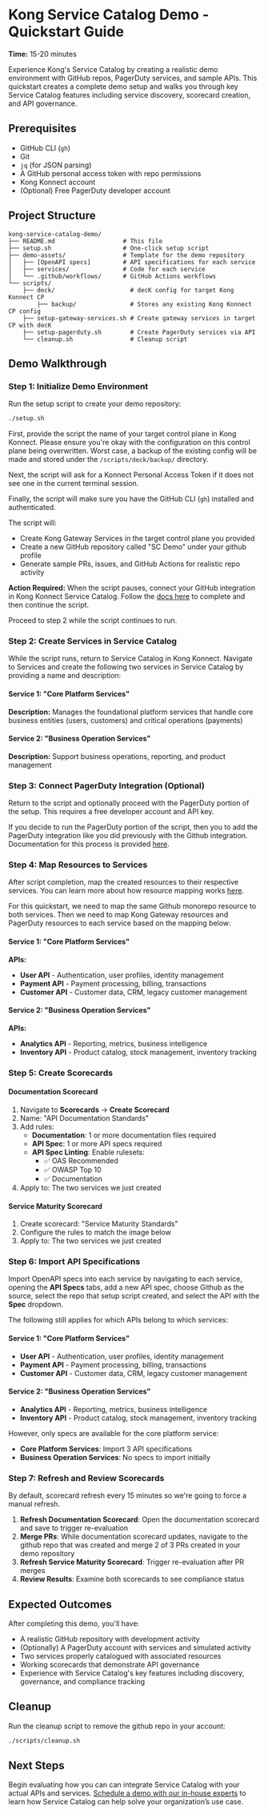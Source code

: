 # Kong Service Catalog Demo - Quickstart Guide

**Time:** 15-20 minutes

Experience Kong's Service Catalog by creating a realistic demo environment with GitHub repos, PagerDuty services, and sample APIs. This quickstart creates a complete demo setup and walks you through key Service Catalog features including service discovery, scorecard creation, and API governance.

## Prerequisites

- GitHub CLI (`gh`)
- Git
- `jq` (for JSON parsing)
- A GitHub personal access token with repo permissions
- Kong Konnect account
- (Optional) Free PagerDuty developer account

## Project Structure

```
kong-service-catalog-demo/
├── README.md                   # This file
├── setup.sh                    # One-click setup script
├── demo-assets/                # Template for the demo repository
│   ├── [OpenAPI specs]         # API specifications for each service
│   ├── services/               # Code for each service
│   └── .github/workflows/      # GitHub Actions workflows
└── scripts/
    ├── deck/                     # decK config for target Kong Konnect CP
        ├── backup/               # Stores any existing Kong Konnect CP config
    ├── setup-gateway-services.sh # Create gateway services in target CP with decK
    ├── setup-pagerduty.sh        # Create PagerDuty services via API
    └── cleanup.sh                # Cleanup script
```

## Demo Walkthrough

### Step 1: Initialize Demo Environment

Run the setup script to create your demo repository:

```bash
./setup.sh
```

First, provide the script the name of your target control plane in Kong Konnect. Please ensure you're okay with the configuration on this control plane being overwritten. Worst case, a backup of the existing config will be made and stored under the `/scripts/deck/backup/` directory.

Next, the script will ask for a Konnect Personal Access Token if it does not see one in the current terminal session.

Finally, the script will make sure you have the GitHub CLI (`gh`) installed and authenticated.

The script will:

- Create Kong Gateway Services in the target control plane you provided
- Create a new GitHub repository called "SC Demo" under your github profile
- Generate sample PRs, issues, and GitHub Actions for realistic repo activity

**Action Required:** When the script pauses, connect your GitHub integration in Kong Konnect Service Catalog. Follow the [docs here](https://developer.konghq.com/service-catalog/integrations/github/) to complete and then continue the script.

Proceed to step 2 while the script continues to run.

### Step 2: Create Services in Service Catalog

While the script runs, return to Service Catalog in Kong Konnect. Navigate to Services and create the following two services in Service Catalog by providing a name and description:

#### Service 1: "Core Platform Services"

**Description:** Manages the foundational platform services that handle core business entities (users, customers) and critical operations (payments)

#### Service 2: "Business Operation Services"

**Description:** Support business operations, reporting, and product management

### Step 3: Connect PagerDuty Integration (Optional)

Return to the script and optionally proceed with the PagerDuty portion of the setup. This requires a free developer account and API key.

If you decide to run the PagerDuty portion of the script, then you to add the PagerDuty integration like you did previously with the Github integration. Documentation for this process is provided [here](https://developer.konghq.com/service-catalog/integrations/pagerduty/).

### Step 4: Map Resources to Services

After script completion, map the created resources to their respective services. You can learn more about how resource mapping works [here](https://developer.konghq.com/service-catalog/).

For this quickstart, we need to map the same Github monorepo resource to both services. Then we need to map Kong Gateway resources and PagerDuty resources to each service based on the mapping below:

#### Service 1: "Core Platform Services"

**APIs:**

- **User API** - Authentication, user profiles, identity management
- **Payment API** - Payment processing, billing, transactions
- **Customer API** - Customer data, CRM, legacy customer management

#### Service 2: "Business Operation Services"

**APIs:**

- **Analytics API** - Reporting, metrics, business intelligence
- **Inventory API** - Product catalog, stock management, inventory tracking

### Step 5: Create Scorecards

#### Documentation Scorecard

1. Navigate to **Scorecards** → **Create Scorecard**
2. Name: "API Documentation Standards"
3. Add rules:
   - **Documentation**: 1 or more documentation files required
   - **API Spec**: 1 or more API specs required
   - **API Spec Linting**: Enable rulesets:
     - ✅ OAS Recommended
     - ✅ OWASP Top 10
     - ✅ Documentation
4. Apply to: The two services we just created

#### Service Maturity Scorecard

1. Create scorecard: "Service Maturity Standards"
2. Configure the rules to match the image below
3. Apply to: The two services we just created

### Step 6: Import API Specifications

Import OpenAPI specs into each service by navigating to each service, opening the **API Specs** tabs, add a new API spec, choose Github as the source, select the repo that setup script created, and select the API with the **Spec** dropdown.

The following still applies for which APIs belong to which services:

#### Service 1: "Core Platform Services"

- **User API** - Authentication, user profiles, identity management
- **Payment API** - Payment processing, billing, transactions
- **Customer API** - Customer data, CRM, legacy customer management

#### Service 2: "Business Operation Services"

- **Analytics API** - Reporting, metrics, business intelligence
- **Inventory API** - Product catalog, stock management, inventory tracking

However, only specs are available for the core platform service:

- **Core Platform Services**: Import 3 API specifications
- **Business Operation Services**: No specs to import initially

### Step 7: Refresh and Review Scorecards

By default, scorecard refresh every 15 minutes so we're going to force a manual refresh.

1. **Refresh Documentation Scorecard**: Open the documentation scorecard and save to trigger re-evaluation
2. **Merge PRs**: While documentation scorecard updates, navigate to the github repo that was created and merge 2 of 3 PRs created in your demo repository
3. **Refresh Service Maturity Scorecard**: Trigger re-evaluation after PR merges
4. **Review Results**: Examine both scorecards to see compliance status

## Expected Outcomes

After completing this demo, you'll have:

- A realistic GitHub repository with development activity
- (Optionally) A PagerDuty account with services and simulated activity
- Two services properly catalogued with associated resources
- Working scorecards that demonstrate API governance
- Experience with Service Catalog's key features including discovery, governance, and compliance tracking

## Cleanup

Run the cleanup script to remove the github repo in your account:

```bash
./scripts/cleanup.sh
```

## Next Steps

Begin evaluating how you can can integrate Service Catalog with your actual APIs and services. [Schedule a demo with our in-house experts](https://konghq.com/contact-sales) to learn how Service Catalog can help solve your organization’s use case.

